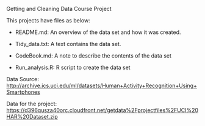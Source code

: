 Getting and Cleaning Data Course Project

This projects have files as below:

- README.md:
    An overview of the data set and how it was created.

- Tidy_data.txt:
    A text contains the data set.

- CodeBook.md:
    A note to describe the contents of the data set
  
- Run_analysis.R:
    R script to create the data set


Data Source:
  http://archive.ics.uci.edu/ml/datasets/Human+Activity+Recognition+Using+Smartphones

Data for the project:
  https://d396qusza40orc.cloudfront.net/getdata%2Fprojectfiles%2FUCI%20HAR%20Dataset.zip
